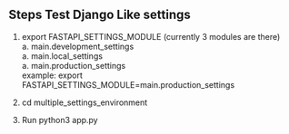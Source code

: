 

## Steps Test Django Like settings 
1. export FASTAPI_SETTINGS_MODULE (currently 3 modules are there)
    </br>
     a. main.development_settings
    </br>
     a. main.local_settings
     </br>
     a. main.production_settings
     </br>
     example: export FASTAPI_SETTINGS_MODULE=main.production_settings

2. cd multiple_settings_environment
2. Run python3 app.py